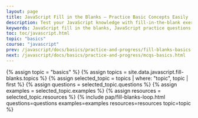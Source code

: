 ```yaml
---
layout: page
title: JavaScript Fill in the Blanks – Practice Basic Concepts Easily
description: Test your JavaScript knowledge with fill-in-the-blank exercises. Perfect for beginners to reinforce syntax, logic, and key programming concepts.
keywords: JavaScript fill in the blanks, JavaScript practice questions, JavaScript syntax test, JavaScript basics quiz, beginner JavaScript exercises, JavaScript concept check, interactive JavaScript learning, JavaScript learning activity, JavaScript for beginners, JavaScript logic practice
toc: toc/javascript.html
topic: "basics"
course: "javascript"
prev: /javascript/docs/basics/practice-and-progress/fill-blanks-basics.html
next: /javascript/docs/basics/practice-and-progress/mcqs-basics.html
---
```


{% assign topic = "basics" %}
{% assign topics = site.data.javascript.fill-blanks.topics %}
{% assign selected_topic = topics | where: "topic", topic | first %}
{% assign questions = selected_topic.questions %}
{% assign examples = selected_topic.examples %}
{% assign resources = selected_topic.resources %}
{% include pap/fill-blanks-loop.html questions=questions examples=examples resources=resources topic=topic %}
